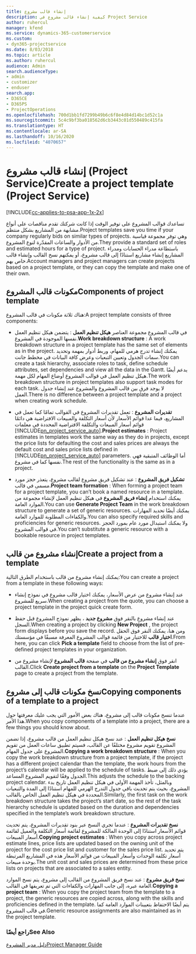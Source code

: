 ```yaml
---
title: إنشاء قالب مشروع
description: كيفية إنشاء قالب مشروع في Project Service
author: ruhercul
manager: kfend
ms.service: dynamics-365-customerservice
ms.custom:
- dyn365-projectservice
ms.date: 8/03/2018
ms.topic: article
ms.author: ruhercul
audience: Admin
search.audienceType:
- admin
- customizer
- enduser
search.app:
- D365CE
- D365PS
- ProjectOperations
ms.openlocfilehash: 700d1bb1fd7299b49b6c6f8e4d84d14bc1d52c1a
ms.sourcegitcommit: 5c4c9bf3ba018562d6cb3443c01d550489c415fa
ms.translationtype: HT
ms.contentlocale: ar-SA
ms.lasthandoff: 10/16/2020
ms.locfileid: "4070657"
---
```

# <a name="create-a-project-template-project-service"></a><span data-ttu-id="7d8b8-103">إنشاء قالب مشروع (Project Service)</span><span class="sxs-lookup"><span data-stu-id="7d8b8-103">Create a project template (Project Service)</span></span>

[!INCLUDE[cc-applies-to-psa-app-1x-2x](../includes/cc-applies-to-psa-app-1x-2x.md)]

<span data-ttu-id="7d8b8-104">تساعدك قوالب المشروع على توفير الوقت إذا كانت شركتك تقدم مناقصات على أنواع مشابهة من المشاريع بشكل منتظم.</span><span class="sxs-lookup"><span data-stu-id="7d8b8-104">Project templates save you time if your company regularly bids on similar types of projects.</span></span> <span data-ttu-id="7d8b8-105">وهي توفر مجموعة قياسية من الأدوار والساعات المقدّرة لنوع المشروع.</span><span class="sxs-lookup"><span data-stu-id="7d8b8-105">They provide a standard set of roles and estimated hours for a type of project.</span></span> <span data-ttu-id="7d8b8-106">باستطاعة مدراء الحسابات ومدراء المشاريع إنشاء مشاريع استنادًا إلى قالب مشروع، أو يمكنهم نسخ القالب وإنشاء قالب خاص بهم.</span><span class="sxs-lookup"><span data-stu-id="7d8b8-106">Account managers and project managers can create projects based on a project template, or they can copy the template and make one of their own.</span></span>  
  
## <a name="components-of-project-template"></a><span data-ttu-id="7d8b8-107">مكونات قالب المشروع</span><span class="sxs-lookup"><span data-stu-id="7d8b8-107">Components of project template</span></span>
 <span data-ttu-id="7d8b8-108">هناك ثلاثة مكونات في قالب المشروع:</span><span class="sxs-lookup"><span data-stu-id="7d8b8-108">A project template consists of three components:</span></span>  
  
- <span data-ttu-id="7d8b8-109">**هيكل تنظيم العمل** : يتضمن هيكل تنظيم العمل‏‎ في قالب المشروع مجموعة العناصر نفسها الموجودة في المشروع.</span><span class="sxs-lookup"><span data-stu-id="7d8b8-109">**Work breakdown structure** : A work breakdown structure in a project template has the same set of elements as in the project.</span></span> <span data-ttu-id="7d8b8-110">يمكنك إنشاء تدرج هرمي للمهام، وربط أدوار بمهمة وتحديد سمات الجدول وتعيين التبعيات وعرض كافة البيانات في مخطط جانت.</span><span class="sxs-lookup"><span data-stu-id="7d8b8-110">You can create a task hierarchy, associate roles to task, define schedule attributes, set dependencies and view all the data in the Gantt.</span></span> <span data-ttu-id="7d8b8-111">يدعم أيضًا هيكل تنظيم العمل في قوالب المشروع أوضاع المهام لكل مهمة.</span><span class="sxs-lookup"><span data-stu-id="7d8b8-111">The work breakdown structure in project templates also support task modes for each task.</span></span> <span data-ttu-id="7d8b8-112">لا يوجد فرق بين قالب المشروع والمشروع عند إنشاء جدول العمل.</span><span class="sxs-lookup"><span data-stu-id="7d8b8-112">There is no difference between a project template and a project when creating work schedule.</span></span>  
  
- <span data-ttu-id="7d8b8-113">**تقديرات المشروع** : تعمل تقديرات المشروع في القوالب تمامًا كما تعمل في المشاريع، فيما عدا قوائم الأسعار لأن أسعار التكلفة والمبيعات الافتراضية هي دائمًا قوائم أسعار المبيعات والتكلفة الافتراضية المحددة في معلمات [!INCLUDE[pn_project_service_auto](../includes/pn-project-service-auto.md)].</span><span class="sxs-lookup"><span data-stu-id="7d8b8-113">**Project estimates** : Project estimates in templates work the same way as they do in projects, except the price lists for defaulting the cost and sales prices are always the default cost and sales price lists defined in [!INCLUDE[pn_project_service_auto](../includes/pn-project-service-auto.md)] parameters.</span></span> <span data-ttu-id="7d8b8-114">أما الوظائف المتبقية فهي نفسها كما في مشروع.</span><span class="sxs-lookup"><span data-stu-id="7d8b8-114">The rest of the functionality is the same as in a project.</span></span>  
  
- <span data-ttu-id="7d8b8-115">**تشكيل فريق المشروع** : عند تشكيل فريق مشروع لقالب مشروع، يتعذر حجز مورد مسمى في قالب.</span><span class="sxs-lookup"><span data-stu-id="7d8b8-115">**Project team formation** : When forming a project team for a project template, you can’t book a named resource in a template.</span></span> <span data-ttu-id="7d8b8-116">يمكنك استخدام **إنشاء فريق المشروع** في هيكل تنظيم العمل لإنشاء مجموعة من الموارد العامة.</span><span class="sxs-lookup"><span data-stu-id="7d8b8-116">You can use **Generate Project Team** in the work breakdown structure to generate a set of generic resources.</span></span> <span data-ttu-id="7d8b8-117">يمكنك أيضًا تحديد المهارات والكفاءات المطلوبة للموارد العامة.</span><span class="sxs-lookup"><span data-stu-id="7d8b8-117">You can also specify required skills and proficiencies for generic resources.</span></span> <span data-ttu-id="7d8b8-118">ولا يمكنك استبدال مورد عام بمورد الحجز في قوالب المشروع.</span><span class="sxs-lookup"><span data-stu-id="7d8b8-118">You can’t substitute a generic resource with a bookable resource in project templates.</span></span>  
  
## <a name="create-a-project-from-a-template"></a><span data-ttu-id="7d8b8-119">إنشاء مشروع من قالب</span><span class="sxs-lookup"><span data-stu-id="7d8b8-119">Create a project from a template</span></span>  
 <span data-ttu-id="7d8b8-120">يمكنك إنشاء مشروع من قالب باستخدام الطرق التالية:</span><span class="sxs-lookup"><span data-stu-id="7d8b8-120">You can create a project from a template in these following ways:</span></span>  
  
-   <span data-ttu-id="7d8b8-121">عند إنشاء مشروع من عرض الأسعار، يمكنك اختيار قالب مشروع في نموذج إنشاء سريع للمشروع‬.</span><span class="sxs-lookup"><span data-stu-id="7d8b8-121">When creating a project from the quote, you can choose a project template in the project quick create form.</span></span>  
  
-   <span data-ttu-id="7d8b8-122">عند إنشاء مشروع بالنقر فوق **مشروع جديد** ، يظهر نموذج المشروع قبل حفظ السجل.</span><span class="sxs-lookup"><span data-stu-id="7d8b8-122">When creating a project by clicking **New Project** , the project form displays before you save the record.</span></span> <span data-ttu-id="7d8b8-123">ومن هنا، يمكنك النقر فوق الحقل **اختيار قالب** للاختيار من قائمة قوالب المشروع المعرفة مسبقًا في مؤسستك.</span><span class="sxs-lookup"><span data-stu-id="7d8b8-123">From here, you can click **Pick a template** field to choose from the list of pre-defined project templates in your organization.</span></span>  
  
-   <span data-ttu-id="7d8b8-124">انقر فوق **إنشاء مشروع من قالب** في صفحة **قالب المشروع** لإنشاء مشروع من القالب.</span><span class="sxs-lookup"><span data-stu-id="7d8b8-124">Click **Create project from a template** on the **Project Template** page to create a project from the template.</span></span>  
  
## <a name="copying-components-of-a-template-to-a-project"></a><span data-ttu-id="7d8b8-125">نسخ مكونات قالب إلى مشروع</span><span class="sxs-lookup"><span data-stu-id="7d8b8-125">Copying components of a template to a project</span></span>  
 <span data-ttu-id="7d8b8-126">عندما تنسخ مكونات قالب إلى مشروع، هناك بعض الأمور التي يجب عليك معرفتها حول هذا الأمر.</span><span class="sxs-lookup"><span data-stu-id="7d8b8-126">When you copy components of a template into a project, there are a few things you should know about.</span></span>  
  
 <span data-ttu-id="7d8b8-127">**نسخ هيكل تنظيم العمل** : عند نسخ هيكل تنظيم العمل من قالب مشروع، إذا تضمن المشروع تقويم مشروع مختلفًا عن القالب، فسيتم تطبيق ساعات العمل من تقويم المشروع على جدول المهام.</span><span class="sxs-lookup"><span data-stu-id="7d8b8-127">**Copying a work breakdown structure** : When you copy the work breakdown structure from a project template, if the project has a different project calendar than the template, the work hours from the project’s calendar will be applied to the schedule of tasks.</span></span> <span data-ttu-id="7d8b8-128">يؤدي ذلك إلى ضبط الجدول وفقًا لتقويم المشروع المساعد.</span><span class="sxs-lookup"><span data-stu-id="7d8b8-128">This adjusts the schedule to the backing project calendar.</span></span> <span data-ttu-id="7d8b8-129">وبالمثل، تأخذ المهمة الأولى في هيكل تنظيم العمل تاريخ بدء المشروع، بحيث يتم تحديث باقي جدول التدرج الهرمي للمهام استنادًا إلى المدة والتبعيات المحددة في هيكل تنظيم العمل الخاص بالقالب.</span><span class="sxs-lookup"><span data-stu-id="7d8b8-129">Similarly, the first task on the work breakdown structure takes the project’s start date, so the rest of the task hierarchy schedule is updated based on the duration and dependencies specified in the template’s work breakdown structure.</span></span>  
  
 <span data-ttu-id="7d8b8-130">**نسخ تقديرات المشروع** : عندما تجري النسخ عبر بنود تقديرات المشروع، يتم تحديث قوائم الأسعار استنادًا إلى الوحدة المالكة للمشروع لقائمة أسعار التكلفة والعميل لقائمة أسعار المبيعات.</span><span class="sxs-lookup"><span data-stu-id="7d8b8-130">**Copying project estimates** : When you copy across project estimate lines, price lists are updated based on the owning unit of the project for the cost price list and customer for the sales price list.</span></span> <span data-ttu-id="7d8b8-131">يتم تحديد أسعار تكلفة الوحدات وأسعار المبيعات من قوائم الأسعار هذه في المشاريع المرتبطة بوحدة مبيعات.</span><span class="sxs-lookup"><span data-stu-id="7d8b8-131">The unit cost and sales prices are determined from these price lists on projects that are associated to a sales entity.</span></span>  
  
 <span data-ttu-id="7d8b8-132">**نسخ فريق مشروع** : عند نسخ فريق المشروع من القالب إلى مشروع، يتم نسخ الموارد العامة عبره، إلى جانب المهارات والكفاءات التي تم تعريفها في القالب.</span><span class="sxs-lookup"><span data-stu-id="7d8b8-132">**Copying a project team** : When you copy the project team from the template to a project, the generic resources are copied across, along with the skills and proficiencies defined in the template.</span></span> <span data-ttu-id="7d8b8-133">يتم أيضًا الاحتفاظ بتعيينات الموارد العامة كما في قالب المشروع.</span><span class="sxs-lookup"><span data-stu-id="7d8b8-133">Generic resource assignments are also maintained as in the project template.</span></span>  
  
### <a name="see-also"></a><span data-ttu-id="7d8b8-134">راجع أيضًا</span><span class="sxs-lookup"><span data-stu-id="7d8b8-134">See Also</span></span>  
 [<span data-ttu-id="7d8b8-135">دليل مدير المشروع</span><span class="sxs-lookup"><span data-stu-id="7d8b8-135">Project Manager Guide</span></span>](../psa/project-manager-guide.md)
